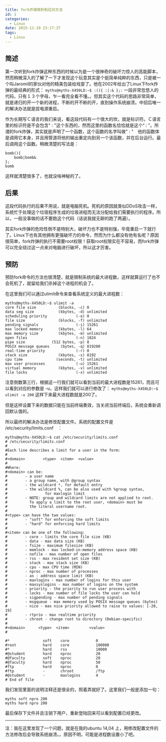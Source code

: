 ```yaml
---
title: fork炸弹简析和应对方法
id: 1
categories:
  - Linux
date: 2015-11-10 23:17:37
tags:
  - Linux
---
```


## 简述

第一次听到fork炸弹这种东西的时候以为是一个很神奇的破坏力惊人的高能脚本，然而稍微深入的了解了一下才发现这个玩意其实是个挺简单纯粹的东西，只是被一个叫Jaromil的家伙对他的精美包装给戏耍了。他在2002年给出了Linux下fork炸弹的最经典的形式：
`myths@myths-X450LD:~$ :(){ :|:& };:`
一段非常忽悠人的代码，只有１３个字母，乍一看完全看不懂。。但其实这个代码的思路非常简单，就是递归的开一个新的进程，不断的开不断的开，直到操作系统崩溃。中招后唯一的解决办法就是拔电源重启。

作为长期写Ｃ语言的我们来说，看这段代码有一个很大的坎，就是标识符。Ｃ语言里的标识符是不会包含" : "这个东西的，然而这里的函数名恰恰就是这个“ : ”。所谓的fork炸弹，其实就是声明了一个函数，这个函数的名字叫做" : "　他的函数体是调用它本身，并且用管道将他的输出重定向到另一个该函数，并在后台运行。最后调用这个函数。稍微清楚的写法是：
```
bomb(){
	bomb|bomb&
};
bomb
```
这样就清楚很多了，也就没啥神秘的了。

## 后果

这段代码执行的后果不用说，就是电脑死机。死机的原因就类似DDoS攻击一样，系统忙于处理这个垃圾程序生成的垃圾进程而无法分配给我们需要执行的程序。所以，一般没事做的话不要跑这个代码（话说我就无聊的跑了两遍）。

其实fork炸弹的危险性倒不是特别大，破坏力也不是特别强，毕竟重启一下就行了。Linux下也有其他拥有更强破坏力的命令，然而为什么都没有他有名呢？原因很简单，fork炸弹的执行不需要root权限！获取root权限实在不容易，而fork炸弹可以完全绕过这一点来对电脑进行破坏，所以这才厉害。

## 预防

预防fork命令的方法也很清楚，就是限制系统的最大进程数，这样就算运行了也不会死机了，就留给我们杀掉这个进程的机会了。

在这里我们可以通过ulimit命令来查看系统定义的最大进程数：
```
myths@myths-X450LD:~$ ulimit -a
core file size          (blocks, -c) 0
data seg size           (kbytes, -d) unlimited
scheduling priority             (-e) 0
file size               (blocks, -f) unlimited
pending signals                 (-i) 15261
max locked memory       (kbytes, -l) 64
max memory size         (kbytes, -m) unlimited
open files                      (-n) 1024
pipe size            (512 bytes, -p) 8
POSIX message queues     (bytes, -q) 819200
real-time priority              (-r) 0
stack size              (kbytes, -s) 8192
cpu time               (seconds, -t) unlimited
max user processes              (-u) 15261
virtual memory          (kbytes, -v) unlimited
file locks                      (-x) unlimited
```
注意倒数第三行，根据这一行我们就可以看到当前的最大进程数是15261，而且可以看到对应的参数是 -u，这样我们就可以进行修改了：
`myths@myths-X450LD:~$ ulimit -u 200`
这样下来最大进程数就是200了。

但是这样设置下来的数据只能在当前终端奏效，当关闭当前终端后，系统会重新调回默认值的。

所以最终的解决办法是修改配置文件。系统的配置文件是 /etc/security/limits.conf　：
```
myths@myths-X450LD:~$ cat /etc/security/limits.conf 
# /etc/security/limits.conf
#
#Each line describes a limit for a user in the form:
#
#<domain>        <type>  <item>  <value>
#
#Where:
#<domain> can be:
#        - a user name
#        - a group name, with @group syntax
#        - the wildcard *, for default entry
#        - the wildcard %, can be also used with %group syntax,
#                 for maxlogin limit
#        - NOTE: group and wildcard limits are not applied to root.
#          To apply a limit to the root user, <domain> must be
#          the literal username root.
#
#<type> can have the two values:
#        - "soft" for enforcing the soft limits
#        - "hard" for enforcing hard limits
#
#<item> can be one of the following:
#        - core - limits the core file size (KB)
#        - data - max data size (KB)
#        - fsize - maximum filesize (KB)
#        - memlock - max locked-in-memory address space (KB)
#        - nofile - max number of open files
#        - rss - max resident set size (KB)
#        - stack - max stack size (KB)
#        - cpu - max CPU time (MIN)
#        - nproc - max number of processes
#        - as - address space limit (KB)
#        - maxlogins - max number of logins for this user
#        - maxsyslogins - max number of logins on the system
#        - priority - the priority to run user process with
#        - locks - max number of file locks the user can hold
#        - sigpending - max number of pending signals
#        - msgqueue - max memory used by POSIX message queues (bytes)
#        - nice - max nice priority allowed to raise to values: [-20, 19]
#        - rtprio - max realtime priority
#        - chroot - change root to directory (Debian-specific)
#
#<domain>      <type>  <item>         <value>
#

#*               soft    core            0
#root            hard    core            100000
#*               hard    rss             10000
#@student        hard    nproc           20
#@faculty        soft    nproc           20
#@faculty        hard    nproc           50
#ftp             hard    nproc           0
#ftp             -       chroot          /ftp
#@student        -       maxlogins       4
# End of file
```
我们发现里面的说明注释还是很全的，照着弄就好了。这里我们一般是添加一句：
```
myths soft npro 200
myths hard npro 200
```
最后保存下文件并且注销下用户，重新登陆回来可以看到配置已经更改。

* * *

注：我在这里发现了一个问题，就是在我的ubuntu 14,04 上，用修改配置文件的方法修改后会导致系统崩溃。。原因不明，可能是进程数设置小了吧。